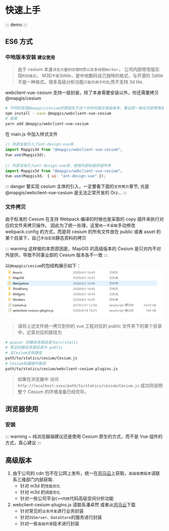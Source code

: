 # 快速上手

::: demo
<template>

  <div id="app">
    <mapgis-web-scene @load="handleLoad">
        <div>地图显示内容</div>
    </mapgis-web-scene>
  </div>
</template>
<style>
    #app {
        height: 80px;
        width: 100%;
    }
</style>
<script type="module">
export default {
    data() {
        return { };
    },
    methods: {
        handleMapLoad(payload) {
        }
    }
}
</script>
:::

## ES6 方式

### 中地版本安装 `建议使用`

> 由于 cesium 本身`涉及大量的纹理材质以及多线程Worker`， 公司内部修改版实现`M3D格式`， M3D`不是`3dtile，是中地数码自己独特的格式，与开源的 3dtile 不是一种格式。很多高级分析功能`只能作用于M3D`,而不支持 3d tile.

webclient-vue-cesium 支持一层封装，除了本身需要安装以外，你还需要拷贝@mapgis/cesium

```bash
# 不同时安装@mapgis/cesium的原因在于这个对外的是非高级版本，事业部一般全内部使用高级版本开发
npm install --save @mapgis/webclient-vue-cesium
# 或者
yarn add @mapgis/webclient-vue-cesium
```
在 main.js 中加入样式文件

```js
// 外部全局引入了ant-design-vue库
import Mapgis3d from "@mapgis/webclient-vue-cesium";
Vue.use(Mapgis3d);

// 外部没有引入ant-design-vue库，使用内部封装的组件库
import Mapgis3d from "@mapgis/webclient-vue-cesium";
Vue.use(Mapgis3d， { ui: "ant-design-vue" });
```

::: danger
要实现 cesium 主体的引入，一定要看下面的`文件拷贝`章节, 光是@mapgis/webclient-vue-cesium 是无法正常开发的 Orz...
:::

### 文件拷贝

由于标准的 Cesium 在支持 Webpack 编译的时候也是采取的 copy 插件来执行对应的文件夹拷贝操作。 因此为了统一处理，这里`统一不采取`手动修改 webpack.config 的方式，而是将 cesium 的所有文件放在 public 或者 asset 的某个目录下，自己`手动实现`静态资料的拷贝

::: warning
这样做的本质原因是，MapGIS 的高级版本的 Cesium 是只对内不对外提供，导致不同事业部的 Cesium 版本各不一致
:::

以`@mapgis/cesium`的包结构展示如下：
![代码结构](./cesium_dist.png)

> 请将上述文件统一拷贝到你的 vue 工程对应的 public 文件夹下的某个目录中，记录对应的路径为

```sh
# quasar 的静态资源目录为src/static
# 常见的静态资源目录为 public
# 主Cesium主体路径
path/to/statics/cesium/Cesium.js
# Cesium拓展插件路径
path/to/statics/cesium/webclient-cesium-plugins.js
```

> 如果在浏览器中 访问 `http://localhost:xxxx/path/to/statics/cesium/Cesium.js` 成功则说明整个 Cesium 的环境准备已经完毕。

## 浏览器使用

### 安装

::: warning
~ 纯浏览器端建议还是使用 Cesium 原生的方式，而不是 Vue 组件的方式，真心建议
:::

## 高级版本

1. 由于公司的 cdn 包不在公网上发布，统一在[司马云](http://www.smaryun.com)上获取，`高级收费版本`请联系三维部门内部获取.
   - 针对 m3d 的`性能优化`
   - 针对 m3d 的`调度优化`
   - 针对一些公司平台`C++内核`代码高级空间分析功能
1. webclient-cesium-plugins.js 请联系潘卓然 或者从[司马云](http://develop.smaryun.com:8899/#/total/download)下载
   - 针对常见的`业务开发`进行业务封装
   - 针对`IGServer、DataStore`的服务进行封装
   - 针对一些`高级开源`技术进行封装
